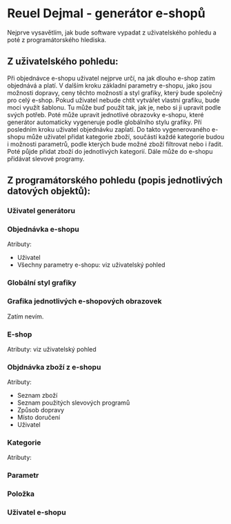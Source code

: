# Reuel Dejmal - generátor e-shopů
Nejprve vysavětlím, jak bude software vypadat z uživatelského pohledu a poté z programátorského hlediska.

## Z uživatelského pohledu:
Při objednávce e-shopu uživatel nejprve určí, na jak dlouho e-shop zatím objednává a platí. V dalším kroku základní parametry e-shopu, jako jsou možnosti dopravy, ceny těchto možností a styl grafiky, který bude společný pro celý e-shop. Pokud uživatel nebude chtít vytvářet vlastní grafiku, bude moci využít šablonu. Tu může buď použít tak, jak je, nebo si ji upravit podle svých potřeb. Poté může upravit jednotlivé obrazovky e-shopu, které generátor automaticky vygeneruje podle globálního stylu grafiky. Pří posledním kroku uživatel objednávku zaplatí.
Do takto vygenerovaného e-shopu může uživatel přidat kategorie zboží, součástí každé kategorie budou i možnosti parametrů, podle kterých bude možné zboží filtrovat nebo i řadit. Poté půjde přidat zboží do jednotlivých kategorií. Dále může do e-shopu přidávat slevové programy.

## Z programátorského pohledu (popis jednotlivých datových objektů):

### Uživatel generátoru


### Objednávka e-shopu
Atributy:
- Uživatel
- Všechny parametry e-shopu: viz uživatelský pohled

### Globální styl grafiky


### Grafika jednotlivých e-shopových obrazovek
Zatím nevím.


### E-shop
Atributy: viz uživatelský pohled

### Objdnávka zboží z e-shopu
Atributy:
- Seznam zboží
- Seznam použitých slevových programů
- Způsob dopravy
- Místo doručení
- Uživatel

### Kategorie
Atributy:


### Parametr


### Položka



### Uživatel e-shopu
